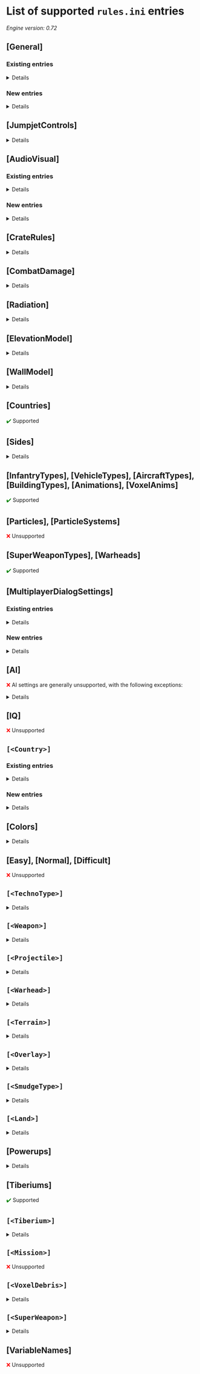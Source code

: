 # List of supported `rules.ini` entries

*Engine version: 0.72*

## [General]

### Existing entries

<details>

| Key | Supported | Notes |
| --- | --- | --- |
| VeteranRatio | <span style="color: green">:heavy_check_mark:</span> | |
| VeteranCombat | <span style="color: green">:heavy_check_mark:</span> | |
| VeteranSpeed | <span style="color: green">:heavy_check_mark:</span> | |
| VeteranSight | <span style="color: green">:heavy_check_mark:</span> | |
| VeteranArmor | <span style="color: green">:heavy_check_mark:</span> | |
| VeteranROF | <span style="color: green">:heavy_check_mark:</span> | |
| VeteranCap | <span style="color: green">:heavy_check_mark:</span> | |
| InitialVeteran | <span style="color: green">:heavy_check_mark:</span> | |
| RefundPercent | <span style="color: green">:heavy_check_mark:</span> | |
| ReloadRate | <span style="color: green">:heavy_check_mark:</span> | |
| RepairPercent | <span style="color: green">:heavy_check_mark:</span> | |
| RepairRate | <span style="color: green">:heavy_check_mark:</span> | |
| RepairStep | <span style="color: green">:heavy_check_mark:</span> | |
| URepairRate | <span style="color: green">:heavy_check_mark:</span> | |
| IRepairRate | <span style="color: green">:heavy_check_mark:</span> | |
| IRepairStep | <span style="color: green">:heavy_check_mark:</span> | |
| TiberiumHeal |  | |
| BuildSpeed | <span style="color: green">:heavy_check_mark:</span> | |
| BuildupTime | <span style="color: green">:heavy_check_mark:</span> | |
| GrowthRate |  | |
| TiberiumGrows |  | |
| TiberiumSpreads |  | |
| SeparateAircraft |  | |
| SurvivorRate | <span style="color: green">:heavy_check_mark:</span> | |
| AlliedSurvivorDivisor | <span style="color: green">:heavy_check_mark:</span> | |
| SovietSurvivorDivisor | <span style="color: green">:heavy_check_mark:</span> | |
| PlacementDelay |  | |
| WeedCapacity |  | |
| HarvestersPerRefinery |  | |
| CurleyShuffle |  | |
| BaseBias |  | |
| BaseDefenseDelay |  | |
| CloseEnough | <span style="color: green">:heavy_check_mark:</span> | |
| DamageDelay |  | |
| GameSpeedBias |  | |
| Stray |  | |
| RelaxedStray |  | |
| CloakDelay | <span style="color: green">:heavy_check_mark:</span> | |
| SuspendDelay |  | |
| SuspendPriority |  | |
| FlightLevel | <span style="color: green">:heavy_check_mark:</span> | |
| ParachuteMaxFallRate | <span style="color: green">:heavy_check_mark:</span> | |
| NoParachuteMaxFallRate |  | |
| GuardModeStray |  | |
| MissileSpeedVar |  | |
| MissileROTVar |  | |
| MissileSafetyAltitude |  | |
| TeamDelays |  | |
| AIHateDelays |  | |
| AIAlternateProductionCreditCutoff |  | |
| NodAIBuildsWalls |  | |
| AIBuildsWalls |  | |
| MultiplayerAICM |  | |
| AIVirtualPurifiers |  | |
| HealScanRadius |  | |
| FillEarliestTeamProbability |  | |
| MinimumAIDefensiveTeams |  | |
| MaximumAIDefensiveTeams |  | |
| TotalAITeamCap |  | |
| UseMinDefenseRule |  | |
| DissolveUnfilledTeamDelay |  | |
| LargeVisceroid |  | |
| SmallVisceroid |  | |
| AIIonCannonConYardValue |  | |
| AIIonCannonWarFactoryValue |  | |
| AIIonCannonPowerValue |  | |
| AIIonCannonEngineerValue |  | |
| AIIonCannonThiefValue |  | |
| AIIonCannonHarvesterValue |  | |
| AIIonCannonMCVValue |  | |
| AIIonCannonAPCValue |  | |
| AIIonCannonBaseDefenseValue |  | |
| AIIonCannonPlugValue |  | |
| AIIonCannonHelipadValue |  | |
| AIIonCannonTempleValue |  | |
| LightningDeferment | <span style="color: green">:heavy_check_mark:</span> | |
| LightningDamage | <span style="color: green">:heavy_check_mark:</span> | |
| LightningStormDuration | <span style="color: green">:heavy_check_mark:</span> | |
| LightningWarhead | <span style="color: green">:heavy_check_mark:</span> | |
| LightningHitDelay | <span style="color: green">:heavy_check_mark:</span> | |
| LightningScatterDelay | <span style="color: green">:heavy_check_mark:</span> | |
| LightningCellSpread | <span style="color: green">:heavy_check_mark:</span> | |
| LightningSeparation | <span style="color: green">:heavy_check_mark:</span> | |
| IonStorms |  | |
| PrismType | <span style="color: green">:heavy_check_mark:</span> | |
| PrismSupportModifier | <span style="color: green">:heavy_check_mark:</span> | |
| PrismSupportMax | <span style="color: green">:heavy_check_mark:</span> | |
| PrismSupportDelay | | |
| PrismSupportDuration | | |
| PrismSupportHeight | <span style="color: green">:heavy_check_mark:</span> | |
| V3RocketPauseFrames | <span style="color: green">:heavy_check_mark:</span> | |
| V3RocketTiltFrames | <span style="color: green">:heavy_check_mark:</span> | |
| V3RocketPitchInitial | <span style="color: green">:heavy_check_mark:</span> | |
| V3RocketPitchFinal | <span style="color: green">:heavy_check_mark:</span> | |
| V3RocketTurnRate | <span style="color: green">:heavy_check_mark:</span> | |
| V3RocketAcceleration | <span style="color: green">:heavy_check_mark:</span> | |
| V3RocketAltitude | <span style="color: green">:heavy_check_mark:</span> | |
| V3RocketDamage | <span style="color: green">:heavy_check_mark:</span> | |
| V3RocketEliteDamage | <span style="color: green">:heavy_check_mark:</span> | |
| V3RocketBodyLength | <span style="color: green">:heavy_check_mark:</span> | |
| V3RocketLazyCurve | <span style="color: green">:heavy_check_mark:</span> | |
| V3RocketType | <span style="color: green">:heavy_check_mark:</span> | |
| DMislPauseFrames | <span style="color: green">:heavy_check_mark:</span> | |
| DMislTiltFrames | <span style="color: green">:heavy_check_mark:</span> | |
| DMislPitchInitial | <span style="color: green">:heavy_check_mark:</span> | |
| DMislPitchFinal | <span style="color: green">:heavy_check_mark:</span> | |
| DMislTurnRate | <span style="color: green">:heavy_check_mark:</span> | |
| DMislAcceleration | <span style="color: green">:heavy_check_mark:</span> | |
| DMislAltitude | <span style="color: green">:heavy_check_mark:</span> | |
| DMislDamage | <span style="color: green">:heavy_check_mark:</span> | |
| DMislEliteDamage | <span style="color: green">:heavy_check_mark:</span> | |
| DMislBodyLength | <span style="color: green">:heavy_check_mark:</span> | |
| DMislLazyCurve | <span style="color: green">:heavy_check_mark:</span> | |
| DMislType | <span style="color: green">:heavy_check_mark:</span> | |
| ParadropRadius | <span style="color: green">:heavy_check_mark:</span> | |
| FogOfWar |  | |
| Visceroids |  | |
| Meteorites |  | |
| CrewEscape | <span style="color: green">:heavy_check_mark:</span> | |
| CameraRange |  | |
| FineDiffControl |  | |
| Pilot |  | |
| AlliedCrew | <span style="color: green">:heavy_check_mark:</span> | |
| SovietCrew | <span style="color: green">:heavy_check_mark:</span> | |
| Technician | <span style="color: green">:heavy_check_mark:</span> | |
| Engineer | <span style="color: green">:heavy_check_mark:</span> | |
| EngineerAlwaysCaptureTech | <span style="color: green">:heavy_check_mark:</span> | See [Ares docs](https://ares-developers.github.io/Ares-docs/restored/multiengineer.html) |
| EngineerCaptureLevel | <span style="color: green">:heavy_check_mark:</span> | |
| EngineerDamage | <span style="color: green">:heavy_check_mark:</span> | |
| PParatrooper |  | |
| ChronoDelay | <span style="color: green">:heavy_check_mark:</span> | |
| ChronoReinfDelay |  | |
| ChronoDistanceFactor | <span style="color: green">:heavy_check_mark:</span> | |
| ChronoTrigger | <span style="color: green">:heavy_check_mark:</span> | |
| ChronoMinimumDelay | <span style="color: green">:heavy_check_mark:</span> | |
| ChronoRangeMinimum | <span style="color: green">:heavy_check_mark:</span> | |
| AmerParaDropInf | <span style="color: green">:heavy_check_mark:</span> | |
| AmerParaDropNum | <span style="color: green">:heavy_check_mark:</span> | |
| AllyParaDropInf | <span style="color: green">:heavy_check_mark:</span> | |
| AllyParaDropNum | <span style="color: green">:heavy_check_mark:</span> | |
| SovParaDropInf | <span style="color: green">:heavy_check_mark:</span> | |
| SovParaDropNum | <span style="color: green">:heavy_check_mark:</span> | |
| AlliedDisguise | <span style="color: green">:heavy_check_mark:</span> | |
| SovietDisguise | <span style="color: green">:heavy_check_mark:</span> | |
| SpyPowerBlackout | <span style="color: green">:heavy_check_mark:</span> | |
| SpyMoneyStealPercent | <span style="color: green">:heavy_check_mark:</span> | |
| AttackCursorOnDisguise |  | |
| DefaultMirageDisguises | <span style="color: green">:heavy_check_mark:</span> | |
| InfantryBlinkDisguiseTime | <span style="color: green">:heavy_check_mark:</span> | |
| MaximumCheerRate | <span style="color: green">:heavy_check_mark:</span> | |
| AISafeDistance |  | |
| AIMinorSuperReadyPercent |  | |
| HarvesterTooFarDistance | <span style="color: green">:heavy_check_mark:</span> | |
| ChronoHarvTooFarDistance | <span style="color: green">:heavy_check_mark:</span> | |
| AlliedBaseDefenseCounts |  | |
| SovietBaseDefenseCounts |  | |
| AIPickWallDefensePercent |  | |
| AIRestrictReplaceTime |  | |
| ThreatPerOccupant |  | |
| ApproachTargetResetMultiplier |  | |
| CampaignMoneyDeltaEasy |  | |
| CampaignMoneyDeltaHard |  | |
| GuardAreaTargetingDelay | <span style="color: green">:heavy_check_mark:</span> | |
| NormalTargetingDelay | <span style="color: green">:heavy_check_mark:</span> | |
| AINavalYardAdjacency |  | |
| DisabledDisguiseDetectionPercent |  | |
| AIAutoDeployFrameDelay |  | |
| MaximumBuildingPlacementFailures |  | |
| PurifierBonus | <span style="color: green">:heavy_check_mark:</span> | |
| DropPodWeapon |  | |
| DropPodHeight |  | |
| DropPodSpeed |  | |
| DropPodAngle |  | |
| HoverHeight | <span style="color: green">:heavy_check_mark:</span> | |
| HoverDampen | <span style="color: green">:heavy_check_mark:</span> | |
| HoverBob | <span style="color: green">:heavy_check_mark:</span> | |
| HoverBoost | <span style="color: green">:heavy_check_mark:</span> | |
| HoverAcceleration | <span style="color: green">:heavy_check_mark:</span> | |
| HoverBrake | <span style="color: green">:heavy_check_mark:</span> | |
| BalloonHoverHeight |  | |
| BalloonHoverDampen |  | |
| BalloonHoverBob |  | |
| BalloonHoverBoost |  | |
| BalloonHoverAcceleration |  | |
| BalloonHoverBrake |  | |
| TunnelSpeed |  | |
| MultipleFactory | <span style="color: green">:heavy_check_mark:</span> | |
| MinLowPowerProductionSpeed | <span style="color: green">:heavy_check_mark:</span> | |
| MaxLowPowerProductionSpeed | <span style="color: green">:heavy_check_mark:</span> | |
| LowPowerPenaltyModifier | <span style="color: green">:heavy_check_mark:</span> | |
| GDIGateOne |  | |
| GDIGateTwo |  | |
| WallTower |  | |
| Shipyard |  | |
| NodGateOne |  | |
| NodGateTwo |  | |
| NodRegularPower |  | |
| NodAdvancedPower |  | |
| GDIPowerPlant |  | |
| GDIPowerTurbine |  | |
| GDIHunterSeeker |  | |
| NodHunterSeeker |  | |
| GDIFirestormGenerator |  | |
| RepairBay |  | |
| BaseUnit | <span style="color: green">:heavy_check_mark:</span> | |
| HarvesterUnit | <span style="color: green">:heavy_check_mark:</span> | |
| PadAircraft | <span style="color: green">:heavy_check_mark:</span> | |
| TreeStrength | <span style="color: green">:heavy_check_mark:</span> | |
| WindDirection |  | |
| TrackedUphill |  | |
| TrackedDownhill |  | |
| WheeledUphill |  | |
| WheeledDownhill |  | |
| LeptonsPerSightIncrease |  | |
| LeptonsPerFireIncrease |  | |
| AttackingAircraftSightRange |  | |
| BlendedFog |  | |
| CliffBackImpassability | <span style="color: green">:heavy_check_mark:</span> | |
| IceCrackingWeight |  | |
| IceBreakingWeight |  | |
| ShipSinkingWeight | <span style="color: green">:heavy_check_mark:</span> | |
| CloakingStages |  | |
| TiberiumTransmogrify |  | |
| TreeFlammability |  | |
| CraterLevel |  | |
| BridgeVoxelMax | <span style="color: green">:heavy_check_mark:</span> | |
| WallBuildSpeedCoefficient | <span style="color: green">:heavy_check_mark:</span> | |
| WorstLowPowerBuildRateCoefficient |  | |
| BestLowPowerBuildRateCoefficient |  | |
| AllowShroudedSubteranneanMoves |  | |
| AircraftFogReveal | <span style="color: green">:heavy_check_mark:</span> | |
| MaximumQueuedObjects | <span style="color: green">:heavy_check_mark:</span> | |
| MaxWaypointPathLength | <span style="color: green">:heavy_check_mark:</span> | |
| ChargeToDrainRatio |  | |
| DamageToFirestormDamageCoefficient |  | |
| VeinholeGrowthRate |  | |
| VeinholeShrinkRate |  | |
| MaxVeinholeGrowth |  | |
| VeinDamage |  | |
| VeinholeTypeClass |  | |
| AITriggerSuccessWeightDelta |  | |
| AITriggerFailureWeightDelta |  | |
| AITriggerTrackRecordCoefficient |  | |
| SpotlightSpeed |  | |
| SpotlightMovementRadius |  | |
| SpotlightLocationRadius |  | |
| SpotlightAcceleration |  | |
| SpotlightAngle |  | |
| RadarEventSuppressionDistances | <span style="color: green">:heavy_check_mark:</span> | |
| RadarEventVisibilityDurations | <span style="color: green">:heavy_check_mark:</span> | |
| RadarEventDurations | <span style="color: green">:heavy_check_mark:</span> | |
| FlashFrameTime |  | |
| RadarCombatFlashTime | <span style="color: green">:heavy_check_mark:</span> | |
| RadarEventMinRadius | <span style="color: green">:heavy_check_mark:</span> | |
| RadarEventSpeed | <span style="color: green">:heavy_check_mark:</span> | |
| RadarEventRotationSpeed | <span style="color: green">:heavy_check_mark:</span> | |
| RadarEventColorSpeed | <span style="color: green">:heavy_check_mark:</span> | |
| RevealTriggerRadius | <span style="color: green">:heavy_check_mark:</span> | |
| ExplosiveVoxelDebris |  | |
| TireVoxelDebris |  | |
| ScrapVoxelDebris |  | |
| OKBuildingSmokeSystem |  | |
| DamagedBuildingSmokeSystem |  | |
| DamagedUnitSmokeSystem |  | |
| DebrisSmokeSystem |  | |
| PrerequisitePower | <span style="color: green">:heavy_check_mark:</span> | |
| PrerequisiteFactory | <span style="color: green">:heavy_check_mark:</span> | |
| PrerequisiteBarracks | <span style="color: green">:heavy_check_mark:</span> | |
| PrerequisiteRadar | <span style="color: green">:heavy_check_mark:</span> | |
| PrerequisiteTech | <span style="color: green">:heavy_check_mark:</span> | |
| PrerequisiteProc | <span style="color: green">:heavy_check_mark:</span> | |
| HunterSeekerDetonateProximity |  | |
| HunterSeekerDescendProximity |  | |
| HunterSeekerAscentSpeed |  | |
| HunterSeekerDescentSpeed |  | |
| HunterSeekerEmergeSpeed |  | |
| MyEffectivenessCoefficientDefault | <span style="color: green">:heavy_check_mark:</span> | |
| TargetEffectivenessCoefficientDefault | <span style="color: green">:heavy_check_mark:</span> | |
| TargetSpecialThreatCoefficientDefault | <span style="color: green">:heavy_check_mark:</span> | |
| TargetStrengthCoefficientDefault | <span style="color: green">:heavy_check_mark:</span> | |
| TargetDistanceCoefficientDefault | <span style="color: green">:heavy_check_mark:</span> | |
| DumbMyEffectivenessCoefficient |  | |
| DumbTargetEffectivenessCoefficient |  | |
| DumbTargetSpecialThreatCoefficient |  | |
| DumbTargetStrengthCoefficient |  | |
| DumbTargetDistanceCoefficient |  | |
| EnemyHouseThreatBonus |  | |

</details>

### New entries

<details>

| Key | Default value | Description |
| --- | --- | --- |
| ParadropPlane | PDPLANE | Name of the aircraft type used as a paradrop plane |

</details>

## [JumpjetControls]

<details>

| Key | Supported | Notes |
| --- | --- | --- |
| TurnRate | | Value is hard-coded |
| Speed | | Value is hard-coded |
| Climb | | Value is hard-coded |
| CruiseHeight | | Value is hard-coded |
| Acceleration | | Value is hard-coded |
| WobblesPerSecond | | Value is hard-coded |
| WobbleDeviation | | Value is hard-coded |

</details>

## [AudioVisual]

### Existing entries

<details>

| Key | Supported | Notes |
| --- | --- | --- |
| DetailMinFrameRateNormal |  | |
| DetailMinFrameRateMovie |  | |
| DetailBufferZoneWidth |  | |
| LineTrailColorOverride |  | |
| ChronoBeamColor | <span style="color: green">:heavy_check_mark:</span> | |
| DamageFireTypes | <span style="color: green">:heavy_check_mark:</span> | |
| OreTwinkleChance |  | |
| OreTwinkle |  | |
| CreateInfantrySound | <span style="color: yellow">:exclamation:</span> | Parsed, but unused |
| CreateUnitSound | <span style="color: yellow">:exclamation:</span> | Parsed, but unused |
| CreateAircraftSound | <span style="color: yellow">:exclamation:</span> | Parsed, but unused |
| SpySatActivationSound | <span style="color: green">:heavy_check_mark:</span> | |
| SpySatDeactivationSound | <span style="color: green">:heavy_check_mark:</span> | |
| UpgradeVeteranSound | <span style="color: green">:heavy_check_mark:</span> | |
| UpgradeEliteSound | <span style="color: green">:heavy_check_mark:</span> | |
| BaseUnderAttackSound | <span style="color: green">:heavy_check_mark:</span> | |
| BuildingGarrisonedSound | <span style="color: green">:heavy_check_mark:</span> | |
| BuildingRepairedSound | <span style="color: green">:heavy_check_mark:</span> | |
| CheerSound | <span style="color: green">:heavy_check_mark:</span> | |
| PlaceBeaconSound | <span style="color: green">:heavy_check_mark:</span> | |
| StartPlanningModeSound | <span style="color: green">:heavy_check_mark:</span> | |
| EndPlanningModeSound | <span style="color: green">:heavy_check_mark:</span> | |
| AddPlanningModeCommandSound | <span style="color: green">:heavy_check_mark:</span> | |
| ExecutePlanSound | <span style="color: yellow">:exclamation:</span> | Parsed, but unused |
| CratePromoteSound | <span style="color: green">:heavy_check_mark:</span> | |
| CrateMoneySound | <span style="color: green">:heavy_check_mark:</span> | |
| CrateRevealSound | <span style="color: green">:heavy_check_mark:</span> | |
| CrateFireSound | <span style="color: green">:heavy_check_mark:</span> | |
| CrateArmourSound | <span style="color: green">:heavy_check_mark:</span> | |
| CrateSpeedSound | <span style="color: green">:heavy_check_mark:</span> | |
| CrateUnitSound | <span style="color: green">:heavy_check_mark:</span> | |
| GUIMainButtonSound | <span style="color: green">:heavy_check_mark:</span> | |
| GUIBuildSound | <span style="color: yellow">:exclamation:</span> | Parsed, but unused |
| GUITabSound | <span style="color: green">:heavy_check_mark:</span> | |
| GUIOpenSound | <span style="color: yellow">:exclamation:</span> | Parsed, but unused |
| GUICloseSound | <span style="color: yellow">:exclamation:</span> | Parsed, but unused |
| GUIMoveOutSound | <span style="color: green">:heavy_check_mark:</span> | |
| GUIMoveInSound | <span style="color: green">:heavy_check_mark:</span> | |
| GUIComboOpenSound | <span style="color: green">:heavy_check_mark:</span> | Used for both open and close events |
| GUIComboCloseSound | <span style="color: yellow">:exclamation:</span> | Parsed, but unused |
| GUICheckboxSound | <span style="color: green">:heavy_check_mark:</span> | |
| ScoreAnimSound | <span style="color: yellow">:exclamation:</span> | Parsed, but unused |
| SinkingSound | <span style="color: green">:heavy_check_mark:</span> | |
| ImpactWaterSound | <span style="color: yellow">:exclamation:</span> | Parsed, but unused |
| ImpactLandSound | <span style="color: yellow">:exclamation:</span> | Parsed, but unused |
| BombTickingSound | <span style="color: green">:heavy_check_mark:</span> | |
| ChronoInSound | <span style="color: yellow">:exclamation:</span> | Parsed, but unused |
| ChronoOutSound | <span style="color: yellow">:exclamation:</span> | Parsed, but unused |
| BombAttachSound | <span style="color: green">:heavy_check_mark:</span> | |
| YuriMindControlSound | <span style="color: green">:heavy_check_mark:</span> | |
| UnloadingHarvester |  | |
| PoseDir |  | |
| WaypointAnimationSpeed |  | |
| BarrelExplode |  | |
| BarrelDebris |  | |
| BarrelParticle |  | |
| NukeTakeOff | <span style="color: green">:heavy_check_mark:</span> | |
| Wake | <span style="color: green">:heavy_check_mark:</span> | |
| VeinAttack |  | |
| DropPod |  | |
| DeadBodies | <span style="color: green">:heavy_check_mark:</span> | |
| MetallicDebris | <span style="color: green">:heavy_check_mark:</span> | |
| BridgeExplosions | <span style="color: green">:heavy_check_mark:</span> | |
| DigSound | <span style="color: green">:heavy_check_mark:</span> | |
| IonBlast |  | |
| IonBeam |  | |
| WeatherConClouds | <span style="color: green">:heavy_check_mark:</span> | |
| WeatherConBolts | <span style="color: green">:heavy_check_mark:</span> | |
| WeatherConBoltExplosion | <span style="color: green">:heavy_check_mark:</span> | |
| ChronoPlacement | <span style="color: green">:heavy_check_mark:</span> | |
| ChronoBeam |  | |
| ChronoBlast | <span style="color: green">:heavy_check_mark:</span> | |
| ChronoBlastDest | <span style="color: green">:heavy_check_mark:</span> | |
| WarpIn |  | |
| WarpOut | <span style="color: green">:heavy_check_mark:</span> | |
| WarpAway | <span style="color: green">:heavy_check_mark:</span> | |
| IronCurtainInvokeAnim | <span style="color: green">:heavy_check_mark:</span> | |
| WeaponNullifyAnim | <span style="color: green">:heavy_check_mark:</span> | |
| ChronoSparkle1 | <span style="color: green">:heavy_check_mark:</span> | |
| InfantryExplode | <span style="color: green">:heavy_check_mark:</span> | |
| GateUp |  | |
| GateDown |  | |
| ShroudGrow |  | |
| ScrollMultiplier |  | |
| ShakeScreen |  | |
| CloakSound | <span style="color: green">:heavy_check_mark:</span> | |
| SellSound | <span style="color: green">:heavy_check_mark:</span> | |
| GameClosed | <span style="color: yellow">:exclamation:</span> | Parsed, but unused |
| IncomingMessage | <span style="color: green">:heavy_check_mark:</span> | |
| MessageCharTyped | <span style="color: green">:heavy_check_mark:</span> | |
| SystemError | <span style="color: green">:heavy_check_mark:</span> | |
| OptionsChanged | <span style="color: yellow">:exclamation:</span> | Parsed, but unused |
| GameForming | <span style="color: yellow">:exclamation:</span> | Parsed, but unused |
| PlayerLeft | <span style="color: green">:heavy_check_mark:</span> | |
| PlayerJoined | <span style="color: green">:heavy_check_mark:</span> | |
| Construction | <span style="color: yellow">:exclamation:</span> | Parsed, but unused |
| CreditTicks | <span style="color: green">:heavy_check_mark:</span> | |
| BuildingDieSound | <span style="color: green">:heavy_check_mark:</span> | |
| BuildingSlam | <span style="color: green">:heavy_check_mark:</span> | |
| RadarOn | <span style="color: green">:heavy_check_mark:</span> | |
| RadarOff | <span style="color: green">:heavy_check_mark:</span> | |
| MovieOn | <span style="color: yellow">:exclamation:</span> | Parsed, but unused |
| MovieOff | <span style="color: yellow">:exclamation:</span> | Parsed, but unused |
| ScoldSound | <span style="color: green">:heavy_check_mark:</span> | |
| TeslaCharge | <span style="color: yellow">:exclamation:</span> | Parsed, but unused |
| TeslaZap | <span style="color: yellow">:exclamation:</span> | Parsed, but unused |
| BuildingDamageSound | <span style="color: green">:heavy_check_mark:</span> | |
| ChuteSound | <span style="color: green">:heavy_check_mark:</span> | |
| GenericClick | <span style="color: green">:heavy_check_mark:</span> | |
| GenericBeep | <span style="color: yellow">:exclamation:</span> | Parsed, but unused |
| BuildingDrop | <span style="color: green">:heavy_check_mark:</span> | |
| StopSound | <span style="color: green">:heavy_check_mark:</span> | |
| GuardSound | <span style="color: green">:heavy_check_mark:</span> | |
| ScatterSound | <span style="color: green">:heavy_check_mark:</span> | |
| DeploySound | <span style="color: yellow">:exclamation:</span> | Parsed, but unused |
| StormSound | <span style="color: green">:heavy_check_mark:</span> | |
| LightningSounds | <span style="color: green">:heavy_check_mark:</span> | |
| ShellButtonSlideSound | <span style="color: yellow">:exclamation:</span> | Parsed, but unused |
| FlamingInfantry | <span style="color: green">:heavy_check_mark:</span> | |
| InfantryHeadPop | <span style="color: green">:heavy_check_mark:</span> | |
| InfantryNuked | <span style="color: green">:heavy_check_mark:</span> | |
| Behind | <span style="color: green">:heavy_check_mark:</span> | |
| Smoke |  | |
| FirestormActiveAnim |  | |
| MoveFlash | <span style="color: green">:heavy_check_mark:</span> | |
| EliteFlashTimer |  | |
| Parachute | <span style="color: green">:heavy_check_mark:</span> | |
| BombParachute |  | |
| AllyReveal |  | |
| ConditionRed | <span style="color: green">:heavy_check_mark:</span> | |
| ConditionYellow | <span style="color: green">:heavy_check_mark:</span> | |
| DropZoneRadius |  | |
| DropZoneAnim |  | |
| EnemyHealth |  | |
| Gravity | <span style="color: yellow">:exclamation:</span> | Only used for arcing projectiles. Changing this may lead to unexpected results |
| IdleActionFrequency | <span style="color: green">:heavy_check_mark:</span> | |
| MessageDelay |  | |
| MovieTime |  | |
| NamedCivilians |  | |
| SavourDelay |  | |
| ShroudRate |  | |
| FogRate |  | |
| IceGrowthRate |  | |
| IceSolidifyFrameTime |  | |
| IceCrackSounds |  | |
| AmbientChangeRate | <span style="color: green">:heavy_check_mark:</span> | |
| AmbientChangeStep | <span style="color: green">:heavy_check_mark:</span> | |
| SpeakDelay |  | |
| TimerWarning |  | |
| ExtraUnitLight | <span style="color: green">:heavy_check_mark:</span> | |
| ExtraInfantryLight | <span style="color: green">:heavy_check_mark:</span> | |
| ExtraAircraftLight | <span style="color: green">:heavy_check_mark:</span> | |
| EMPulseSparkles |  | |
| LocalRadarColor |  | |

</details>

### New entries

<details>

| Key | Default value | Description |
| --- | --- | --- |
FlyerHelper | FLYERHELPER | Name of animation to use for marking the position of flying units on the ground |
MessageDuration | 10 | How long chat messages are displayed for (in seconds)

</details>

## [CrateRules]

<details>

| Key | Supported | Notes |
| --- | --- | --- |
| CrateMaximum | <span style="color: green">:heavy_check_mark:</span> | |
| CrateMinimum | <span style="color: green">:heavy_check_mark:</span> | |
| CrateRadius | <span style="color: green">:heavy_check_mark:</span> | |
| CrateRegen | <span style="color: green">:heavy_check_mark:</span> | |
| SilverCrate |  | |
| SoloCrateMoney |  | |
| UnitCrateType | <span style="color: green">:heavy_check_mark:</span> | |
| WoodCrate |  | |
| WaterCrate |  | |
| HealCrateSound | <span style="color: green">:heavy_check_mark:</span> | |
| WoodCrateImg |  | |
| CrateImg | <span style="color: green">:heavy_check_mark:</span> | |
| WaterCrateImg | <span style="color: green">:heavy_check_mark:</span> | |
| FreeMCV | <span style="color: green">:heavy_check_mark:</span> | |

</details>



## [CombatDamage]

<details>

| Key | Supported | Notes |
| --- | --- | --- |
| AmmoCrateDamage |  | |
| IonCannonDamage |  | |
| HarvesterImmune |  | |
| DestroyableBridges |  | |
| TiberiumExplosive |  | |
| TiberiumExplosionDamage |  | |
| TiberiumStrength |  | |
| Craters |  | |
| AtomDamage |  | |
| BallisticScatter | <span style="color: green">:heavy_check_mark:</span> | |
| BridgeStrength | <span style="color: green">:heavy_check_mark:</span> | |
| C4Delay | <span style="color: green">:heavy_check_mark:</span> | |
| C4Warhead | <span style="color: green">:heavy_check_mark:</span> | |
| V3Warhead | <span style="color: green">:heavy_check_mark:</span> | |
| DMislWarhead | <span style="color: green">:heavy_check_mark:</span> | |
| V3EliteWarhead | <span style="color: green">:heavy_check_mark:</span> | |
| DMislEliteWarhead | <span style="color: green">:heavy_check_mark:</span> | |
| IvanWarhead | <span style="color: green">:heavy_check_mark:</span> | |
| IvanDamage | <span style="color: green">:heavy_check_mark:</span> | |
| IvanTimedDelay | <span style="color: green">:heavy_check_mark:</span> | |
| CanDetonateTimeBomb |  | |
| CanDetonateDeathBomb |  | |
| IvanIconFlickerRate | <span style="color: green">:heavy_check_mark:</span> | |
| DeathWeapon | <span style="color: green">:heavy_check_mark:</span> | |
| IronCurtainDuration | <span style="color: green">:heavy_check_mark:</span> | |
| FirestormWarhead |  | |
| IonCannonWarhead |  | |
| VeinholeWarhead |  | |
| DefaultFirestormExplosionSystem |  | |
| DefaultLargeGreySmokeSystem |  | |
| DefaultSmallGreySmokeSystem |  | |
| DefaultSparkSystem |  | |
| DefaultLargeRedSmokeSystem |  | |
| DefaultSmallRedSmokeSystem |  | |
| DefaultDebrisSmokeSystem |  | |
| DefaultFireStreamSystem |  | |
| DefaultTestParticleSystem |  | |
| DefaultRepairParticleSystem |  | |
| Crush |  | |
| ExpSpread |  | |
| FireSupress |  | |
| FlameDamage | <span style="color: yellow">:exclamation:</span> | Only used for Napalm crates |
| FlameDamage2 |  | |
| HomingScatter |  | |
| MaxDamage |  | |
| MinDamage |  | |
| PlayerAutoCrush |  | |
| PlayerReturnFire |  | |
| PlayerScatter |  | |
| SplashList | <span style="color: green">:heavy_check_mark:</span> | |
| TreeTargeting |  | |
| TurboBoost |  | |
| Incoming |  | |
| BerzerkAllowed |  | |

</details>


## [Radiation]

<details>

| Key | Supported | Notes |
| --- | --- | --- |
| RadDurationMultiple | <span style="color: green">:heavy_check_mark:</span> | |
| RadApplicationDelay | <span style="color: green">:heavy_check_mark:</span> | |
| RadLevelMax | <span style="color: green">:heavy_check_mark:</span> | |
| RadLevelDelay | <span style="color: green">:heavy_check_mark:</span> | |
| RadLightDelay |  | |
| RadLevelFactor | <span style="color: green">:heavy_check_mark:</span> | |
| RadLightFactor | <span style="color: green">:heavy_check_mark:</span> | |
| RadTintFactor |  | |
| RadColor | <span style="color: green">:heavy_check_mark:</span> | |
| RadSiteWarhead | <span style="color: green">:heavy_check_mark:</span> | |

</details>

## [ElevationModel]

<details>

| Key | Supported | Notes |
| --- | --- | --- |
| ElevationIncrement | <span style="color: green">:heavy_check_mark:</span> | |
| ElevationIncrementBonus | <span style="color: green">:heavy_check_mark:</span> | |
| ElevationBonusCap | <span style="color: green">:heavy_check_mark:</span> | |

</details>

## [WallModel]

<details>

| Key | Supported | Notes |
| --- | --- | --- |
| AlliedWallTransparency |  | |
| WallPenetratorThreshold |  | |

</details>

## [Countries]

<span style="color: green">:heavy_check_mark:</span> Supported

## [Sides]

<details>

| Key | Supported | Notes |
| --- | --- | --- |
| GDI |  | Inferred from `[<Country>]`->`Side` |
| Nod |  | Inferred from `[<Country>]`->`Side` |
| Civilian |  | |
| Mutant |  | |

</details>

## [InfantryTypes], [VehicleTypes], [AircraftTypes], [BuildingTypes], [Animations], [VoxelAnims]

<span style="color: green">:heavy_check_mark:</span> Supported

## [Particles], [ParticleSystems]

<span style="color: red">:x:</span> Unsupported

## [SuperWeaponTypes], [Warheads]

<span style="color: green">:heavy_check_mark:</span> Supported

## [MultiplayerDialogSettings]

### Existing entries

<details>

| Key | Supported | Notes |
| --- | --- | --- |
| MinMoney | <span style="color: green">:heavy_check_mark:</span> | |
| Money | <span style="color: green">:heavy_check_mark:</span> | |
| MaxMoney | <span style="color: green">:heavy_check_mark:</span> | |
| MoneyIncrement | <span style="color: green">:heavy_check_mark:</span> | |
| MinUnitCount | <span style="color: green">:heavy_check_mark:</span> | |
| UnitCount | <span style="color: green">:heavy_check_mark:</span> | |
| MaxUnitCount | <span style="color: green">:heavy_check_mark:</span> | |
| TechLevel | <span style="color: green">:heavy_check_mark:</span> | |
| GameSpeed | <span style="color: green">:heavy_check_mark:</span> | |
| AIDifficulty |  | |
| AIPlayers |  | |
| BridgeDestruction | <span style="color: green">:heavy_check_mark:</span> | |
| ShadowGrow |  | |
| Shroud |  | |
| Bases |  | |
| TiberiumGrows |  | |
| Crates | <span style="color: green">:heavy_check_mark:</span> | |
| CaptureTheFlag |  | |
| HarvesterTruce |  | |
| MultiEngineer | <span style="color: green">:heavy_check_mark:</span> | |
| AlliesAllowed | <span style="color: green">:heavy_check_mark:</span> | |
| ShortGame | <span style="color: green">:heavy_check_mark:</span> | |
| FogOfWar |  | |
| MCVRedeploys | <span style="color: green">:heavy_check_mark:</span> | |

</details>

### New entries

<details>

| Key | Default | Description |
| --- | --- | --- |
| SuperWeapons | no | Are superweapons enabled by default in the dialog? |
| AllyChangeAllowed | yes | Ported from YR |
| MustAlly | no | Ported from YR |

</details>

## [AI]

<span style="color: red">:x:</span> AI settings are generally unsupported, with the following exceptions:

<details>

| Key | Supported | Notes |
| --- | --- | --- |
| BuildPower | <span style="color: yellow">:exclamation:</span> | Only used for powerup crate logic |
| BuildRefinery | <span style="color: yellow">:exclamation:</span> | Only used for powerup crate logic |
| BuildTech | <span style="color: yellow">:exclamation:</span> | Only used to determine spyable labs |
| TiberiumFarScan | <span style="color: green">:heavy_check_mark:</span> | |
| TiberiumNearScan | <span style="color: green">:heavy_check_mark:</span> | |

</details>

## [IQ]

<span style="color: red">:x:</span> Unsupported

## `[<Country>]`

### Existing entries

<details>

| Key | Supported | Notes |
| --- | --- | --- |
| Name | <span style="color: green">:heavy_check_mark:</span> | |
| UIName | <span style="color: green">:heavy_check_mark:</span> | |
| Prefix |  | |
| Suffix |  | |
| Color |  | |
| Multiplay | <span style="color: green">:heavy_check_mark:</span> | |
| MultiplayPassive | <span style="color: green">:heavy_check_mark:</span> | |
| Side | <span style="color: green">:heavy_check_mark:</span> | |
| VeteranAircraft | <span style="color: green">:heavy_check_mark:</span> | |
| VeteranInfantry | <span style="color: green">:heavy_check_mark:</span> | |
| VeteranUnits | <span style="color: green">:heavy_check_mark:</span>| |
| SmartAI |  | |

</details>

### New entries

<details>

| Key | Default | Description |
| --- | --- | --- |
| UITooltip | STT:PlayerSide* | Allows overriding the country tooltip in the dropdown select |

</details>

## [Colors]

<details>

| Key | Supported | Notes |
| --- | --- | --- |
| `<ColorName>` | <span style="color: green">:heavy_check_mark:</span> | |
| AlliedLoad | <span style="color: green">:heavy_check_mark:</span> | |
| SovietLoad |<span style="color: green">:heavy_check_mark:</span> | |

</details>

## [Easy], [Normal], [Difficult]

<span style="color: red">:x:</span> Unsupported

## `[<TechnoType>]`

<details>

| Key | Supported | Notes |
| --- | --- | --- |
| Accelerates | <span style="color: green">:heavy_check_mark:</span> | |
| AccelerationFactor | <span style="color: green">:heavy_check_mark:</span> | |
| Adjacent | <span style="color: green">:heavy_check_mark:</span> | |
| Agent | <span style="color: green">:heavy_check_mark:</span> | |
| AIBasePlanningSide | <span style="color: green">:heavy_check_mark:</span> | |
| AIBuildThis |  | |
| AirportBound | <span style="color: green">:heavy_check_mark:</span> | |
| AirRangeBonus | <span style="color: green">:heavy_check_mark:</span> | |
| AllowedToStartInMultiplayer | <span style="color: green">:heavy_check_mark:</span> | |
| AlphaImage | <span style="color: yellow">:exclamation:</span> | Only positive brightness (values > 127) |
| AlternateArcticArt | <span style="color: green">:heavy_check_mark:</span> | |
| AmbientSound | <span style="color: green">:heavy_check_mark:</span> | |
| Ammo | <span style="color: green">:heavy_check_mark:</span> | |
| Armor | <span style="color: green">:heavy_check_mark:</span> | |
| Armory |  | |
| Assaulter |  | |
| AttackCursorOnFriendlies | <span style="color: green">:heavy_check_mark:</span> | |
| AttackFriendlies |  | |
| AutoCrush |  | |
| AuxSound1 | <span style="color: green">:heavy_check_mark:</span> | |
| AuxSound2 | <span style="color: green">:heavy_check_mark:</span> | |
| BalloonHover | <span style="color: green">:heavy_check_mark:</span> | |
| BarrelCompressFrames |  | |
| BarrelHoldFrames |  | |
| BarrelRecoverFrames |  | |
| BarrelTravel |  | |
| BaseNormal | <span style="color: green">:heavy_check_mark:</span> | |
| Bib |  | |
| Bombable | <span style="color: green">:heavy_check_mark:</span> | |
| BombSight |  | |
| BridgeRepairHut | <span style="color: green">:heavy_check_mark:</span> | |
| BuildCat | <span style="color: green">:heavy_check_mark:</span> | |
| BuildLimit | <span style="color: green">:heavy_check_mark:</span> | |
| BuildTimeMultiplier | <span style="color: green">:heavy_check_mark:</span> | |
| BurstDelay* | <span style="color: green">:heavy_check_mark:</span> | |
| C4 | <span style="color: green">:heavy_check_mark:</span> | |
| CanApproachTarget |  | |
| CanBeach |  | |
| CanBeOccupied | <span style="color: green">:heavy_check_mark:</span> | |
| CanC4 | <span style="color: green">:heavy_check_mark:</span> | |
| CanDisguise | <span style="color: green">:heavy_check_mark:</span> | |
| CanOccupyFire |  | |
| CanPassiveAquire | <span style="color: green">:heavy_check_mark:</span> | |
| CanRetaliate | <span style="color: green">:heavy_check_mark:</span> | |
| Capturable | <span style="color: green">:heavy_check_mark:</span> | |
| CarriesCrate |  | |
| Carryall |  | |
| Category |  | |
| ChargedAnimTime | <span style="color: green">:heavy_check_mark:</span> | |
| ChronoInSound | <span style="color: green">:heavy_check_mark:</span> | |
| ChronoOutSound | <span style="color: green">:heavy_check_mark:</span> | |
| Civilian | <span style="color: green">:heavy_check_mark:</span> | |
| ClickRepairable | <span style="color: green">:heavy_check_mark:</span> | |
| Cloakable | <span style="color: green">:heavy_check_mark:</span> | |
| CloakGenerator |  | |
| CloakingSpeed |  | |
| CloakStop |  | |
| Cloning | <span style="color: green">:heavy_check_mark:</span> | |
| ConcentricRadialIndicator |  | |
| ConsideredAircraft | <span style="color: green">:heavy_check_mark:</span> | |
| ConstructionYard | <span style="color: green">:heavy_check_mark:</span> | |
| Cost | <span style="color: green">:heavy_check_mark:</span> | |
| Crashable | <span style="color: green">:heavy_check_mark:</span> | |
| CrashingSound | <span style="color: green">:heavy_check_mark:</span> | |
| CrateBeneath |  | |
| CrateBeneathIsMoney |  | |
| CrateGoodie | <span style="color: green">:heavy_check_mark:</span> | |
| CreateSound | <span style="color: green">:heavy_check_mark:</span> | |
| CreateUnitSound |  | |
| Crewed | <span style="color: green">:heavy_check_mark:</span> | |
| Crushable | <span style="color: green">:heavy_check_mark:</span> | |
| Crusher | <span style="color: green">:heavy_check_mark:</span> | |
| CrushSound | <span style="color: green">:heavy_check_mark:</span> | |
| Cyborg |  | |
| DamageParticleSystems | <span style="color: green">:heavy_check_mark:</span> | |
| DamageReducesReadiness |  | |
| DamageSmokeOffset | <span style="color: green">:heavy_check_mark:</span> | |
| DamageSound |  | |
| DeaccelerationFactor |  | |
| DeathAnims |  | |
| DeathWeapon | <span style="color: green">:heavy_check_mark:</span> | |
| DeathWeaponDamageModifier | <span style="color: green">:heavy_check_mark:</span> | |
| DebrisAnims | <span style="color: green">:heavy_check_mark:</span> | |
| DebrisMaximums |  | |
| DebrisTypes | <span style="color: green">:heavy_check_mark:</span> | |
| DefaultToGuardArea | <span style="color: green">:heavy_check_mark:</span> | |
| Deployer | <span style="color: green">:heavy_check_mark:</span> | |
| DeployFire | <span style="color: green">:heavy_check_mark:</span> | |
| DeployFireWeapon | <span style="color: green">:heavy_check_mark:</span> | |
| DeploysInto | <span style="color: green">:heavy_check_mark:</span> | |
| DeploySound | <span style="color: green">:heavy_check_mark:</span> | |
| DeployTime | <span style="color: yellow">:exclamation:</span> | Supported only for factories |
| DeployToFire |  | |
| DestroyAnim |  | |
| DetectDisguise | <span style="color: green">:heavy_check_mark:</span> | |
| DetectDisguiseRange | <span style="color: green">:heavy_check_mark:</span> | |
| DetectionDistance |  | |
| DieSound | <span style="color: green">:heavy_check_mark:</span> | |
| DisguiseWhenStill | <span style="color: green">:heavy_check_mark:</span> | |
| DistributedFire | <span style="color: green">:heavy_check_mark:</span> | |
| Dock | <span style="color: green">:heavy_check_mark:</span> | |
| DockUnload |  | |
| DontScore | <span style="color: green">:heavy_check_mark:</span> | |
| DoubleOwned |  | |
| EligibleForDelayKill | <span style="color: green">:heavy_check_mark:</span> | |
| EligibileForAllyBuilding | <span style="color: green">:heavy_check_mark:</span> | |
| EliteAbilities | <span style="color: green">:heavy_check_mark:</span> | |
| ElitePrimary | <span style="color: green">:heavy_check_mark:</span> | |
| EliteSecondary | <span style="color: green">:heavy_check_mark:</span> | |
| EliteWeapon* | <span style="color: green">:heavy_check_mark:</span> | |
| EmptyReload |  | |
| Engineer | <span style="color: green">:heavy_check_mark:</span> | |
| EnterTransportSound | <span style="color: green">:heavy_check_mark:</span> | |
| EnterWaterSound | <span style="color: green">:heavy_check_mark:</span> | |
| ExitCoord |  | |
| Explodes | <span style="color: green">:heavy_check_mark:</span> | |
| Explosion | <span style="color: green">:heavy_check_mark:</span> | |
| ExtraPower |  | |
| Factory | <span style="color: green">:heavy_check_mark:</span> | |
| Fearless | <span style="color: green">:heavy_check_mark:</span> | |
| Fighter | <span style="color: green">:heavy_check_mark:</span> | |
| FireAngle |  | |
| FlightLevel | <span style="color: green">:heavy_check_mark:</span> | |
| ForbiddenHouses | <span style="color: green">:heavy_check_mark:</span> | |
| Fraidycat | <span style="color: green">:heavy_check_mark:</span> | |
| FreeUnit | <span style="color: green">:heavy_check_mark:</span> | |
| GapGenerator | <span style="color: green">:heavy_check_mark:</span> | |
| GapRadiusInCells | <span style="color: green">:heavy_check_mark:</span> | |
| Gate | <span style="color: yellow">:exclamation:</span> | Only for correct rendering |
| GateCloseDelay |  | |
| GDIBarracks | <span style="color: green">:heavy_check_mark:</span> | |
| Grinding | <span style="color: green">:heavy_check_mark:</span> | |
| GuardRange | <span style="color: green">:heavy_check_mark:</span> | |
| Gunner | <span style="color: green">:heavy_check_mark:</span> | |
| HalfDamageSmokeLocation1 |  | |
| Harvester | <span style="color: green">:heavy_check_mark:</span> | |
| HasRadialIndicator | <span style="color: green">:heavy_check_mark:</span> | |
| HasStupidGuardMode |  | |
| HasTurretTooltips |  | |
| Helipad | <span style="color: green">:heavy_check_mark:</span> | |
| Hospital | <span style="color: green">:heavy_check_mark:</span> | |
| HoverAttack | <span style="color: green">:heavy_check_mark:</span> | |
| HoverBob |  | |
| HoverDampen |  | |
| IdleRate | <span style="color: green">:heavy_check_mark:</span> | |
| IFVMode | <span style="color: green">:heavy_check_mark:</span> | |
| Image | <span style="color: green">:heavy_check_mark:</span> | |
| Immune | <span style="color: green">:heavy_check_mark:</span> | |
| ImmuneToPsionics | <span style="color: green">:heavy_check_mark:</span> | |
| ImmuneToRadiation | <span style="color: green">:heavy_check_mark:</span> | |
| ImpactLandSound | <span style="color: green">:heavy_check_mark:</span> | |
| Infiltrate | <span style="color: green">:heavy_check_mark:</span> | |
| InitialAmmo | <span style="color: green">:heavy_check_mark:</span> | |
| Insignificant | <span style="color: green">:heavy_check_mark:</span> | |
| Invisible |  | |
| InvisibleInGame | <span style="color: green">:heavy_check_mark:</span> | |
| IsBaseDefense | <span style="color: green">:heavy_check_mark:</span> | |
| IsChargeTurret | <span style="color: green">:heavy_check_mark:</span> | |
| IsSelectableCombatant | <span style="color: green">:heavy_check_mark:</span> | |
| IsTilter | <span style="color: green">:heavy_check_mark:</span> | |
| Ivan | <span style="color: green">:heavy_check_mark:</span> | |
| JumpJet |  | |
| JumpJetAccel |  | |
| JumpjetClimb | <span style="color: green">:heavy_check_mark:</span> | |
| JumpjetCrash | <span style="color: green">:heavy_check_mark:</span> | |
| JumpjetDeviation |  | |
| JumpjetHeight | <span style="color: green">:heavy_check_mark:</span> | |
| JumpjetNoWobbles |  | |
| JumpjetSpeed | <span style="color: green">:heavy_check_mark:</span> | |
| JumpJetTurnRate | <span style="color: green">:heavy_check_mark:</span> | |
| JumpjetWobbles |  | |
| Landable | <span style="color: green">:heavy_check_mark:</span> | |
| LandTargeting | <span style="color: green">:heavy_check_mark:</span> | |
| LaserFencePost |  | |
| LeadershipRating | <span style="color: green">:heavy_check_mark:</span> | |
| LeaveRubble | <span style="color: green">:heavy_check_mark:</span> | |
| LeaveTransportSound | <span style="color: green">:heavy_check_mark:</span> | |
| LeaveWaterSound | <span style="color: green">:heavy_check_mark:</span> | |
| LegalTarget | <span style="color: green">:heavy_check_mark:</span> | |
| LightBlueTint | <span style="color: green">:heavy_check_mark:</span> | |
| LightGreenTint | <span style="color: green">:heavy_check_mark:</span> | |
| LightIntensity | <span style="color: green">:heavy_check_mark:</span> | |
| LightningRod |  | |
| LightRedTint | <span style="color: green">:heavy_check_mark:</span> | |
| LightVisibility | <span style="color: green">:heavy_check_mark:</span> | |
| Locomotor | <span style="color: green">:heavy_check_mark:</span> | |
| ManualReload | <span style="color: green">:heavy_check_mark:</span> | |
| MaxDebris | <span style="color: green">:heavy_check_mark:</span> | |
| MaxNumberOccupants | <span style="color: green">:heavy_check_mark:</span> | |
| MinDebris | <span style="color: green">:heavy_check_mark:</span> | |
| MissileSpawn | <span style="color: green">:heavy_check_mark:</span> | |
| MobileFire |  | |
| MovementRestrictedTo |  | |
| MovementZone | <span style="color: green">:heavy_check_mark:</span> | |
| MoveSound | <span style="color: green">:heavy_check_mark:</span> | |
| MoveToShroud | <span style="color: green">:heavy_check_mark:</span> | |
| Name | <span style="color: green">:heavy_check_mark:</span> | |
| Natural | <span style="color: green">:heavy_check_mark:</span> | |
| NaturalSmokeLocation |  | |
| Naval | <span style="color: green">:heavy_check_mark:</span> | |
| NavalTargeting | <span style="color: green">:heavy_check_mark:</span> | |
| NeedsEngineer | <span style="color: green">:heavy_check_mark:</span> | |
| NODBarracks | <span style="color: green">:heavy_check_mark:</span> | |
| Nominal |  | |
| NonVehicle |  | |
| NoShadow | <span style="color: green">:heavy_check_mark:</span> | |
| NoSpawnAlt | <span style="color: green">:heavy_check_mark:</span> | |
| NotHuman | <span style="color: green">:heavy_check_mark:</span> | |
| NotWorkingSound | <span style="color: green">:heavy_check_mark:</span> | |
| NukeSilo | <span style="color: green">:heavy_check_mark:</span> | |
| NumberImpassableRows | <span style="color: green">:heavy_check_mark:</span> | |
| NumberOfDocks | <span style="color: green">:heavy_check_mark:</span> | |
| Occupier | <span style="color: green">:heavy_check_mark:</span> | |
| OmniFire | <span style="color: green">:heavy_check_mark:</span> | |
| OpportunityFire | <span style="color: green">:heavy_check_mark:</span> | |
| OrePurifier | <span style="color: green">:heavy_check_mark:</span> | |
| Organic | <span style="color: green">:heavy_check_mark:</span> | |
| Overpowerable | <span style="color: green">:heavy_check_mark:</span> | |
| Owner | <span style="color: green">:heavy_check_mark:</span> | |
| Parasiteable | <span style="color: green">:heavy_check_mark:</span> | |
| Passengers | <span style="color: green">:heavy_check_mark:</span> | |
| PermaDisguise | <span style="color: green">:heavy_check_mark:</span> | |
| PhysicalSize |  | |
| Pip | <span style="color: green">:heavy_check_mark:</span> | |
| PipScale |  | |
| PipWrap |  | |
| PitchAngle |  | |
| PitchSpeed | <span style="color: green">:heavy_check_mark:</span> | |
| PixelSelectionBracketDelta |  | |
| PlaceAnywhere |  | |
| Points | <span style="color: green">:heavy_check_mark:</span> | |
| Power | <span style="color: green">:heavy_check_mark:</span> | |
| Powered | <span style="color: green">:heavy_check_mark:</span> | |
| PowersUpBuilding |  | |
| PowersUpToLevel |  | |
| Prerequisite | <span style="color: green">:heavy_check_mark:</span> | |
| PrerequisiteOverride |  | |
| PreventAttackMove | <span style="color: green">:heavy_check_mark:</span> | |
| PreventAutoDeploy |  | |
| Primary | <span style="color: green">:heavy_check_mark:</span> | |
| ProduceCashAmount | <span style="color: green">:heavy_check_mark:</span> | |
| ProduceCashDelay | <span style="color: green">:heavy_check_mark:</span> | |
| ProduceCashStartup | <span style="color: green">:heavy_check_mark:</span> | |
| ProtectWithWall |  | |
| PsychicDetectionRadius | <span style="color: green">:heavy_check_mark:</span> | |
| Radar | <span style="color: green">:heavy_check_mark:</span> | |
| RadarInvisible | <span style="color: green">:heavy_check_mark:</span> | |
| RadarVisible |  | |
| RadialFireSegments | <span style="color: green">:heavy_check_mark:</span> | |
| RateDown |  | |
| RateUp |  | |
| ReadinessReductionMultiplier |  | |
| Refinery | <span style="color: green">:heavy_check_mark:</span> | |
| RefnSmokeOffsetOne |  | |
| RefnSmokeOffsetTwo |  | |
| RejoinTeamIfLimboed | <span style="color: green">:heavy_check_mark:</span> | |
| Reload |  | |
| ReloadIncrement |  | |
| Repairable | <span style="color: green">:heavy_check_mark:</span> | |
| RequiredHouses | <span style="color: green">:heavy_check_mark:</span> | |
| RequiresStolenAlliedTech | <span style="color: green">:heavy_check_mark:</span> | |
| RequiresStolenSovietTech | <span style="color: green">:heavy_check_mark:</span> | |
| ReselectIfLimboed | <span style="color: green">:heavy_check_mark:</span> | |
| RevealToAll | <span style="color: green">:heavy_check_mark:</span> | |
| RollAngle |  | |
| ROT | <span style="color: green">:heavy_check_mark:</span> | |
| Secondary | <span style="color: green">:heavy_check_mark:</span> | |
| Selectable | <span style="color: green">:heavy_check_mark:</span> | |
| SelfHealing | <span style="color: green">:heavy_check_mark:</span> | |
| SensorArray | <span style="color: green">:heavy_check_mark:</span> | |
| SensorRange |  | |
| Sensors | <span style="color: green">:heavy_check_mark:</span> | |
| SensorsSight | <span style="color: green">:heavy_check_mark:</span> | |
| Sight | <span style="color: green">:heavy_check_mark:</span> | |
| SinkingSound |  | |
| Size | <span style="color: green">:heavy_check_mark:</span> | |
| SizeLimit | <span style="color: green">:heavy_check_mark:</span> | |
| Soylent | <span style="color: green">:heavy_check_mark:</span> | |
| Spawned | <span style="color: green">:heavy_check_mark:</span> | |
| SpawnRegenRate | <span style="color: green">:heavy_check_mark:</span> | |
| SpawnReloadRate | <span style="color: green">:heavy_check_mark:</span> | |
| Spawns | <span style="color: green">:heavy_check_mark:</span> | |
| SpawnsNumber | <span style="color: green">:heavy_check_mark:</span> | |
| SpecialThreatValue | <span style="color: green">:heavy_check_mark:</span> | |
| Speed | <span style="color: green">:heavy_check_mark:</span> | |
| SpeedType | <span style="color: green">:heavy_check_mark:</span> | |
| Spyable | <span style="color: green">:heavy_check_mark:</span> | |
| SpySat | <span style="color: green">:heavy_check_mark:</span> | |
| Storage | <span style="color: green">:heavy_check_mark:</span> | |
| Strength | <span style="color: green">:heavy_check_mark:</span> | |
| StupidHunt |  | |
| SuperGapRadiusInCells |  | |
| SuperWeapon | <span style="color: green">:heavy_check_mark:</span> | |
| SuppressionThreshold | <span style="color: green">:heavy_check_mark:</span> | |
| TargetCoordOffset |  | |
| TargetLaser |  | |
| TechLevel | <span style="color: green">:heavy_check_mark:</span> | |
| Teleporter | <span style="color: green">:heavy_check_mark:</span> | |
| Thief |  | |
| ThreatAvoidanceCoefficient |  | |
| ThreatPosed | <span style="color: green">:heavy_check_mark:</span> | |
| TiberiumHeal |  | |
| TiberiumProof |  | |
| TiltsWhenCrushes |  | |
| TogglePower |  | |
| TooBigToFitUnderBridge | <span style="color: green">:heavy_check_mark:</span> | |
| ToProtect |  | |
| ToTile |  | |
| Trainable | <span style="color: green">:heavy_check_mark:</span> | |
| Turret | <span style="color: green">:heavy_check_mark:</span> | |
| TurretAnim | <span style="color: green">:heavy_check_mark:</span> | |
| TurretAnimIsVoxel | <span style="color: green">:heavy_check_mark:</span> | |
| TurretAnimX | <span style="color: green">:heavy_check_mark:</span> | |
| TurretAnimY | <span style="color: green">:heavy_check_mark:</span> | |
| TurretAnimZAdjust | <span style="color: green">:heavy_check_mark:</span> | |
| TurretCount | <span style="color: green">:heavy_check_mark:</span> | |
| *TurretIndex | <span style="color: green">:heavy_check_mark:</span> | |
| TurretRecoil |  | |
| TurretRotateSound | <span style="color: green">:heavy_check_mark:</span> | |
| TurretSpins |  | |
| TurretTravel |  | |
| *TurretWeapon | <span style="color: green">:heavy_check_mark:</span> | |
| TypeImmune | <span style="color: green">:heavy_check_mark:</span> | |
| UIName | <span style="color: green">:heavy_check_mark:</span> | |
| UndeployDelay | <span style="color: green">:heavy_check_mark:</span> | |
| UndeploysInto | <span style="color: green">:heavy_check_mark:</span> | |
| UndeploySound | <span style="color: green">:heavy_check_mark:</span> | |
| Underwater | <span style="color: green">:heavy_check_mark:</span> | |
| UnitReload | <span style="color: green">:heavy_check_mark:</span> | |
| UnitRepair | <span style="color: green">:heavy_check_mark:</span> | |
| UnitSell | <span style="color: green">:heavy_check_mark:</span> | See [Ares docs](https://ares-developers.github.io/Ares-docs/new/sellunit.html). (default=no) |
| UnloadingClass | <span style="color: green">:heavy_check_mark:</span> | |
| Unnatural | <span style="color: green">:heavy_check_mark:</span> | |
| Unsellable | <span style="color: green">:heavy_check_mark:</span> | Also supported when selling units at `UnitSell=yes` docking structures. |
| Upgrades |  | |
| VehicleThief |  | |
| VeteranAbilities | <span style="color: green">:heavy_check_mark:</span> | |
| VHPScan | <span style="color: green">:heavy_check_mark:</span> | |
| VoiceAttack | <span style="color: green">:heavy_check_mark:</span> | |
| VoiceCapture | <span style="color: green">:heavy_check_mark:</span> | |
| VoiceComment |  | |
| VoiceCrashing | <span style="color: green">:heavy_check_mark:</span> | |
| VoiceEnter | <span style="color: green">:heavy_check_mark:</span> | |
| VoiceFeedback | <span style="color: green">:heavy_check_mark:</span> | |
| VoiceMove | <span style="color: green">:heavy_check_mark:</span> | |
| VoiceSelect | <span style="color: green">:heavy_check_mark:</span> | |
| VoiceSpecialAttack | <span style="color: green">:heavy_check_mark:</span> | |
| WalkRate | <span style="color: green">:heavy_check_mark:</span> | |
| Wall | <span style="color: green">:heavy_check_mark:</span> | |
| WantsExtraSpace |  | |
| Warpable | <span style="color: green">:heavy_check_mark:</span> | |
| WaterBound | <span style="color: green">:heavy_check_mark:</span> | |
| Weapon* | <span style="color: green">:heavy_check_mark:</span> | |
| WeaponCount | <span style="color: green">:heavy_check_mark:</span> | |
| WeaponsFactory | <span style="color: green">:heavy_check_mark:</span> | |
| Weeder |  | |
| Weight | <span style="color: green">:heavy_check_mark:</span> | |
| WorkingSound | <span style="color: green">:heavy_check_mark:</span> | |
| ZFudgeBridge |  | |
| ZFudgeCliff |  | |
| ZFudgeColumn |  | |
| ZFudgeTunnel |  | |

</details>

## `[<Weapon>]`

<details>

| Key | Supported | Notes |
| --- | --- | --- |
| AmbientDamage | <span style="color: green">:heavy_check_mark:</span> | |
| Anim | <span style="color: green">:heavy_check_mark:</span> | |
| AreaFire | <span style="color: green">:heavy_check_mark:</span> | |
| AssaultAnim |  | |
| AttachedParticleSystem |  | |
| Bright |  | |
| Burst | <span style="color: green">:heavy_check_mark:</span> | |
| CellRangefinding | <span style="color: green">:heavy_check_mark:</span> | |
| Charges |  | |
| Damage | <span style="color: green">:heavy_check_mark:</span> | |
| DecloakToFire | <span style="color: green">:heavy_check_mark:</span> | |
| DisguiseFakeBlinkTime |  | |
| DisguiseFireOnly |  | |
| FireOnce | <span style="color: green">:heavy_check_mark:</span> | |
| Floater |  | |
| IsAlternateColor | <span style="color: green">:heavy_check_mark:</span> | |
| IsBigLaser |  | |
| IsElectricBolt | <span style="color: green">:heavy_check_mark:</span> | |
| IsHouseColor | <span style="color: green">:heavy_check_mark:</span> | |
| IsLaser | <span style="color: green">:heavy_check_mark:</span> | |
| IsRadBeam | <span style="color: green">:heavy_check_mark:</span> | |
| IsRadEruption |  | |
| IsRailgun |  | |
| IsSonic | <span style="color: green">:heavy_check_mark:</span> | |
| LaserDuration | <span style="color: green">:heavy_check_mark:</span> | |
| LaserInnerColor |  | |
| LaserOuterColor |  | |
| LaserOuterSpread |  | |
| LimboLaunch | <span style="color: green">:heavy_check_mark:</span> | |
| Lobber |  | |
| MinimumRange | <span style="color: green">:heavy_check_mark:</span> | |
| NeverUse | <span style="color: green">:heavy_check_mark:</span> | |
| OmniFire | <span style="color: green">:heavy_check_mark:</span> | |
| Projectile | <span style="color: green">:heavy_check_mark:</span> | |
| RadLevel | <span style="color: green">:heavy_check_mark:</span> | |
| Range | <span style="color: green">:heavy_check_mark:</span> | |
| Report | <span style="color: green">:heavy_check_mark:</span> | |
| RevealOnFire | <span style="color: green">:heavy_check_mark:</span> | |
| ROF | <span style="color: green">:heavy_check_mark:</span> | |
| SabotageCursor | <span style="color: green">:heavy_check_mark:</span> | |
| Spawner | <span style="color: green">:heavy_check_mark:</span> | |
| Speed | <span style="color: green">:heavy_check_mark:</span> | |
| Suicide | <span style="color: green">:heavy_check_mark:</span> | |
| Supress |  | |
| TerrainFire |  | |
| TurboBoost |  | |
| UseFireParticles |  | |
| UseSparkleParticles | <span style="color: green">:heavy_check_mark:</span> | |
| Warhead | <span style="color: green">:heavy_check_mark:</span> | |

</details>

## `[<Projectile>]`

<details>

| Key | Supported | Notes |
| --- | --- | --- |
| AA | <span style="color: green">:heavy_check_mark:</span> | |
| AG | <span style="color: green">:heavy_check_mark:</span> | |
| AN |  | |
| AS |  | |
| ASW |  | |
| Acceleration | <span style="color: green">:heavy_check_mark:</span> | |
| Airburst |  | |
| AirburstWeapon |  | |
| Arcing | <span style="color: green">:heavy_check_mark:</span> | |
| Arm |  | |
| Bouncy |  | |
| Cluster |  | |
| Color |  | |
| CourseLockDuration | <span style="color: green">:heavy_check_mark:</span> | |
| Degenerates |  | |
| DetonationAltitude | <span style="color: green">:heavy_check_mark:</span> | |
| Dropping |  | |
| Elasticity |  | |
| FirersPalette | <span style="color: green">:heavy_check_mark:</span> | |
| FlakScatter | <span style="color: green">:heavy_check_mark:</span> | |
| Floater |  | |
| High |  | |
| Image |  | |
| Inaccurate | <span style="color: green">:heavy_check_mark:</span> | |
| Inviso | <span style="color: green">:heavy_check_mark:</span> | |
| Level | <span style="color: green">:heavy_check_mark:</span> | |
| Parachuted |  | |
| Proximity |  | |
| ROT | <span style="color: green">:heavy_check_mark:</span> | |
| Ranged |  | |
| Scalable |  | |
| Shadow | <span style="color: green">:heavy_check_mark:</span> | |
| ShrapnelCount | <span style="color: green">:heavy_check_mark:</span> | |
| ShrapnelWeapon | <span style="color: green">:heavy_check_mark:</span> | |
| SubjectToCliffs | <span style="color: green">:heavy_check_mark:</span> | |
| SubjectToElevation | <span style="color: green">:heavy_check_mark:</span> | |
| SubjectToWalls | <span style="color: green">:heavy_check_mark:</span> | |
| Vertical | <span style="color: green">:heavy_check_mark:</span> | |
| VeryHigh |  | |

</details>

## `[<Warhead>]`

<details>

| Key | Supported | Notes |
| --- | --- | --- |
| AffectsAllies | <span style="color: green">:heavy_check_mark:</span> | |
| AnimList | <span style="color: green">:heavy_check_mark:</span> | |
| BombDisarm | <span style="color: green">:heavy_check_mark:</span> | |
| Bright |  | |
| Bullets | <span style="color: green">:heavy_check_mark:</span> | |
| CausesDelayKill | <span style="color: green">:heavy_check_mark:</span> | |
| CellInset |  | |
| CellSpread | <span style="color: green">:heavy_check_mark:</span> | |
| CLDisableBlue |  | |
| CLDisableGreen |  | |
| CombatLightSize |  | |
| Conventional | <span style="color: green">:heavy_check_mark:</span> | |
| Culling | <span style="color: green">:heavy_check_mark:</span> | |
| Deform |  | |
| DeformThreshhold |  | |
| DelayKillAtMax | <span style="color: green">:heavy_check_mark:</span> | |
| DelayKillFrames | <span style="color: green">:heavy_check_mark:</span> | |
| ElectricAssault | <span style="color: green">:heavy_check_mark:</span> | |
| EMEffect | <span style="color: green">:heavy_check_mark:</span> | |
| Fire |  | |
| InfDeath | <span style="color: green">:heavy_check_mark:</span> | |
| IvanBomb | <span style="color: green">:heavy_check_mark:</span> | |
| MakesDisguise | <span style="color: green">:heavy_check_mark:</span> | |
| MindControl | <span style="color: green">:heavy_check_mark:</span> | |
| NukeMaker | <span style="color: green">:heavy_check_mark:</span> | |
| Paralyzes | <span style="color: green">:heavy_check_mark:</span> | |
| Parasite | <span style="color: green">:heavy_check_mark:</span> | |
| Particle |  | |
| PercentAtMax | <span style="color: green">:heavy_check_mark:</span> | |
| ProneDamage | <span style="color: green">:heavy_check_mark:</span> | |
| PsychicDamage | <span style="color: green">:heavy_check_mark:</span> | |
| Radiation | <span style="color: green">:heavy_check_mark:</span> | |
| Rocker | <span style="color: green">:heavy_check_mark:</span> | |
| ShakeXhi |  | |
| ShakeXlo |  | |
| ShakeYhi |  | |
| ShakeYlo |  | |
| Sonic | <span style="color: green">:heavy_check_mark:</span> | |
| Sparky |  | |
| Temporal | <span style="color: green">:heavy_check_mark:</span> | |
| Tiberium |  | |
| Verses | <span style="color: green">:heavy_check_mark:</span> | |
| Wall | <span style="color: green">:heavy_check_mark:</span> | |
| WallAbsoluteDestroyer | <span style="color: green">:heavy_check_mark:</span> | |
| Wood | <span style="color: green">:heavy_check_mark:</span> | |

</details>

## `[<Terrain>]`

<details>

| Key | Supported | Notes |
| --- | --- | --- |
| AlphaImage | <span style="color: yellow">:exclamation:</span> | Only positive brightness (> 127) |
| AlternateArcticArt | <span style="color: green">:heavy_check_mark:</span> | |
| AnimationProbability | <span style="color: green">:heavy_check_mark:</span> | |
| AnimationRate | <span style="color: green">:heavy_check_mark:</span> | |
| Crushable | <span style="color: green">:heavy_check_mark:</span> | |
| CrushSound | <span style="color: green">:heavy_check_mark:</span> | |
| Gate | <span style="color: green">:heavy_check_mark:</span> | |
| Name | <span style="color: green">:heavy_check_mark:</span> | |
| Image | <span style="color: green">:heavy_check_mark:</span> | |
| Immune | <span style="color: green">:heavy_check_mark:</span> | |
| IsAnimated | <span style="color: green">:heavy_check_mark:</span> | |
| LegalTarget | <span style="color: green">:heavy_check_mark:</span> | |
| NoShadow | <span style="color: green">:heavy_check_mark:</span> | |
| RadarInvisible | <span style="color: green">:heavy_check_mark:</span> | |
| SnowOccupationBits | <span style="color: green">:heavy_check_mark:</span> | |
| SpawnsTiberium | <span style="color: green">:heavy_check_mark:</span> | |
| Strength | <span style="color: green">:heavy_check_mark:</span> | |
| TemperateOccupationBits | <span style="color: green">:heavy_check_mark:</span> | |
| WaterBound |  | |

</details>

## `[<Overlay>]`

<details>

| Key | Supported | Notes |
| --- | --- | --- |
| AlphaImage | <span style="color: yellow">:exclamation:</span> | Only positive brightness (> 127) |
| AlternateArcticArt | <span style="color: green">:heavy_check_mark:</span> | |
| Armor | <span style="color: green">:heavy_check_mark:</span> | |
| Crate | <span style="color: green">:heavy_check_mark:</span> | |
| CrateTrigger |  | |
| Crushable | <span style="color: green">:heavy_check_mark:</span> | |
| CrushSound | <span style="color: green">:heavy_check_mark:</span> | |
| DrawFlat |  | |
| Explodes |  | |
| Image | <span style="color: green">:heavy_check_mark:</span> | |
| IsARock | <span style="color: green">:heavy_check_mark:</span> | |
| IsRubble | <span style="color: green">:heavy_check_mark:</span> | |
| IsVeinholeMonster | <span style="color: green">:heavy_check_mark:</span> | |
| IsVeins | <span style="color: green">:heavy_check_mark:</span> | |
| Land | <span style="color: green">:heavy_check_mark:</span> | |
| LegalTarget | <span style="color: green">:heavy_check_mark:</span> | |
| Name | <span style="color: green">:heavy_check_mark:</span> | |
| NoShadow | <span style="color: green">:heavy_check_mark:</span> | |
| NoUseTileLandType | <span style="color: green">:heavy_check_mark:</span> | |
| Overrides |  | |
| RadarInvisible | <span style="color: green">:heavy_check_mark:</span> | |
| Strength | <span style="color: green">:heavy_check_mark:</span> | |
| Tiberium | <span style="color: green">:heavy_check_mark:</span> | |
| Wall | <span style="color: green">:heavy_check_mark:</span> | |

</details>

## `[<SmudgeType>]`

<details>

| Key | Supported | Notes |
| --- | --- | --- |
| Burn | <span style="color: green">:heavy_check_mark:</span> | |
| Crater | <span style="color: green">:heavy_check_mark:</span> | |
| Height | <span style="color: green">:heavy_check_mark:</span> | |
| Width | <span style="color: green">:heavy_check_mark:</span> | |

</details>

## `[<Land>]`

<details>

| Key | Supported | Notes |
| --- | --- | --- |
| Buildable | <span style="color: green">:heavy_check_mark:</span> | |
| `<SpeedType>` | <span style="color: green">:heavy_check_mark:</span> | |

</details>

## [Powerups]

<details>

| Key | Supported | Notes |
| --- | --- | --- |
| Armor | <span style="color: green">:heavy_check_mark:</span> | |
| Firepower | <span style="color: green">:heavy_check_mark:</span> | |
| HealBase | <span style="color: green">:heavy_check_mark:</span> | |
| Money | <span style="color: green">:heavy_check_mark:</span> | |
| Reveal | <span style="color: green">:heavy_check_mark:</span> | |
| Speed | <span style="color: green">:heavy_check_mark:</span> | |
| Veteran | <span style="color: green">:heavy_check_mark:</span> | |
| Unit | <span style="color: green">:heavy_check_mark:</span> | |
| Invulnerability | <span style="color: green">:heavy_check_mark:</span> | |
| IonStorm |  | |
| Gas |  | |
| Tiberium | <span style="color: green">:heavy_check_mark:</span> | |
| Pod |  | |
| Cloak | <span style="color: green">:heavy_check_mark:</span> | |
| Darkness | <span style="color: green">:heavy_check_mark:</span> | |
| Explosion | <span style="color: green">:heavy_check_mark:</span> | |
| ICBM | <span style="color: green">:heavy_check_mark:</span> | |
| Napalm | <span style="color: green">:heavy_check_mark:</span> | |
| Squad |  | |

</details>

## [Tiberiums]

<span style="color: green">:heavy_check_mark:</span> Supported

## `[<Tiberium>]`

<details>

| Key | Supported | Notes |
| --- | --- | --- |
| Name |  | |
| Color |  | |
| Debris |  | |
| Growth |  | |
| GrowthPercentage |  | |
| Image |  | |
| Power |  | |
| Spread |  | |
| SpreadPercentage |  | |
| Value | <span style="color: green">:heavy_check_mark:</span> | |

</details>

## `[<Mission>]`

<span style="color: red">:x:</span> Unsupported

## `[<VoxelDebris>]`

<details>

| Key | Supported | Notes |
| --- | --- | --- |
| AttachedSystem |  | |
| BounceAnim |  | |
| BounceSound |  | |
| Damage | <span style="color: green">:heavy_check_mark:</span> | |
| DamageRadius | <span style="color: green">:heavy_check_mark:</span> | |
| Duration | <span style="color: green">:heavy_check_mark:</span> | |
| Elasticity | <span style="color: green">:heavy_check_mark:</span> | |
| ExpireAnim | <span style="color: green">:heavy_check_mark:</span> | |
| ExpireSound |  | |
| IsMeteor |  | |
| IsTiberium |  | |
| MinAngularVelocity | <span style="color: green">:heavy_check_mark:</span> | |
| MinZVel | <span style="color: green">:heavy_check_mark:</span> | |
| MaxAngularVelocity | <span style="color: green">:heavy_check_mark:</span> | |
| MaxXYVel | <span style="color: green">:heavy_check_mark:</span> | |
| MaxZVel | <span style="color: green">:heavy_check_mark:</span> | |
| ShareBarrelData | <span style="color: green">:heavy_check_mark:</span> | |
| ShareBodyData | <span style="color: green">:heavy_check_mark:</span> | |
| ShareSource | <span style="color: green">:heavy_check_mark:</span> | |
| ShareTurretData | <span style="color: green">:heavy_check_mark:</span> | |
| Spawns |  | |
| SpawnCount |  | |
| StartSound |  | |
| TrailerAnim | <span style="color: green">:heavy_check_mark:</span> | |
| TrailerSeperation | <span style="color: green">:heavy_check_mark:</span> | |
| Translucent |  | |
| VoxelIndex |  | |
| Warhead | <span style="color: green">:heavy_check_mark:</span> | |

</details>

## `[<SuperWeapon>]`

<details>

| Key | Supported | Notes |
| --- | --- | --- |
| Action | | Hard-coded, based on Type |
| ChargingVoice |  | |
| DisableableFromShell | <span style="color: green">:heavy_check_mark:</span> | |
| ImpatientVoice |  | |
| IsPowered | <span style="color: green">:heavy_check_mark:</span> | |
| PreClick | <span style="color: green">:heavy_check_mark:</span> | |
| PreDependent | <span style="color: green">:heavy_check_mark:</span> | |
| PostClick | <span style="color: green">:heavy_check_mark:</span> | |
| RechargeTime | <span style="color: green">:heavy_check_mark:</span> | |
| ShowTimer | <span style="color: green">:heavy_check_mark:</span> | |
| SidebarImage | <span style="color: green">:heavy_check_mark:</span> | |
| SuspendVoice |  | |
| Type | <span style="color: yellow">:exclamation:</span> | Only MultiMissile, IronCurtain, LightningStorm, ChronoSphere, ChronoWarp, ParaDrop, AmerParaDrop |
| UIName | <span style="color: green">:heavy_check_mark:</span> | |
| WeaponType | <span style="color: green">:heavy_check_mark:</span> | |

</details>


## [VariableNames]

<span style="color: red">:x:</span> Unsupported
